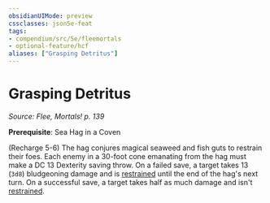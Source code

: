 ```yaml
---
obsidianUIMode: preview
cssclasses: json5e-feat
tags:
- compendium/src/5e/fleemortals
- optional-feature/hcf
aliases: ["Grasping Detritus"]
---
```

# Grasping Detritus
*Source: Flee, Mortals! p. 139*  

**Prerequisite**: Sea Hag in a Coven

(Recharge 5-6) The hag conjures magical seaweed and fish guts to restrain their foes. Each enemy in a 30-foot cone emanating from the hag must make a DC 13 Dexterity saving throw. On a failed save, a target takes 13 (`3d8`) bludgeoning damage and is [restrained](2-Mechanics/CLI/rules/conditions.md#restrained) until the end of the hag's next turn. On a successful save, a target takes half as much damage and isn't [restrained](2-Mechanics/CLI/rules/conditions.md#restrained).